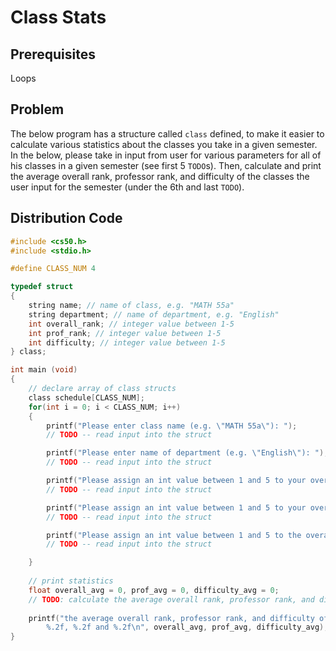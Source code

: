 # Class Stats

## Prerequisites
Loops

## Problem
The below program has a structure called <code>class</code> defined, to make it easier to calculate various statistics about the classes you take in a given semester. In the below, please take in input from user for various parameters for all of his classes in a given semester (see first 5 <code>TODO</code>s). Then, calculate and print the average overall rank, professor rank, and difficulty of the classes the user input for the semester (under the 6th and last <code>TODO</code>).

## Distribution Code

```c
#include <cs50.h>
#include <stdio.h>

#define CLASS_NUM 4

typedef struct
{
    string name; // name of class, e.g. "MATH 55a"
    string department; // name of department, e.g. "English"
    int overall_rank; // integer value between 1-5
    int prof_rank; // integer value between 1-5
    int difficulty; // integer value between 1-5
} class;

int main (void)
{
    // declare array of class structs
    class schedule[CLASS_NUM];
    for(int i = 0; i < CLASS_NUM; i++)
    {
        printf("Please enter class name (e.g. \"MATH 55a\"): ");
        // TODO -- read input into the struct

        printf("Please enter name of department (e.g. \"English\"): ");
        // TODO -- read input into the struct

        printf("Please assign an int value between 1 and 5 to your overall experience of the class: ");
        // TODO -- read input into the struct

        printf("Please assign an int value between 1 and 5 to your overall experience with the professor: ");
        // TODO -- read input into the struct

        printf("Please assign an int value between 1 and 5 to the overall difficulty of the class: ");
        // TODO -- read input into the struct

    }
    
    // print statistics
    float overall_avg = 0, prof_avg = 0, difficulty_avg = 0;
    // TODO: calculate the average overall rank, professor rank, and difficulty of the classes the user took this semester
    
    printf("the average overall rank, professor rank, and difficulty of the classes you took this semester are (respectively): \
        %.2f, %.2f and %.2f\n", overall_avg, prof_avg, difficulty_avg);
}
```
